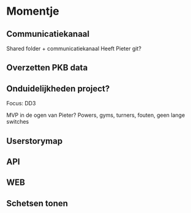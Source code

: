 # Momentje

## Communicatiekanaal

Shared folder + communicatiekanaal
Heeft Pieter git?

## Overzetten PKB data

## Onduidelijkheden project?

Focus: DD3

MVP in de ogen van Pieter?
Powers, gyms, turners, fouten, geen lange switches

## Userstorymap

## API

## WEB

## Schetsen tonen
